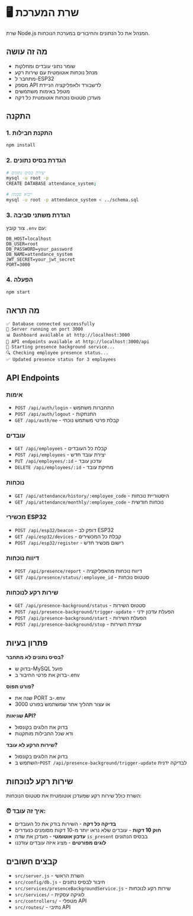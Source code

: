 # 🖥️ שרת המערכת

שרת Node.js המנהל את כל הנתונים והחיבורים במערכת הנוכחות.

## מה זה עושה
- שומר נתוני עובדים ומחלקות
- מנהל נוכחות אוטומטית עם שירות רקע
- מתחבר ל-ESP32
- מספק API לדשבורד ולאפליקציה הניידת
- מטפל באימות משתמשים
- מעדכן סטטוס נוכחות אוטומטית כל דקה

## התקנה

### 1. התקנת חבילות
```bash
npm install
```

### 2. הגדרת בסיס נתונים
```bash
# יצירת בסיס נתונים
mysql -u root -p
CREATE DATABASE attendance_system;

# ייבוא סכמה
mysql -u root -p attendance_system < ../schema.sql
```

### 3. הגדרת משתני סביבה
צור קובץ `.env` עם:
```env
DB_HOST=localhost
DB_USER=root
DB_PASSWORD=your_password
DB_NAME=attendance_system
JWT_SECRET=your_jwt_secret
PORT=3000
```

### 4. הפעלה
```bash
npm start
```

## מה תראה
```
✅ Database connected successfully
🚀 Server running on port 3000
📊 Dashboard available at http://localhost:3000
🔌 API endpoints available at http://localhost:3000/api
🔄 Starting presence background service...
🔍 Checking employee presence status...
✅ Updated presence status for 3 employees
```

## API Endpoints

### אימות
- `POST /api/auth/login` - התחברות משתמש
- `POST /api/auth/logout` - התנתקות
- `GET /api/auth/me` - קבלת פרטי משתמש נוכחי

### עובדים
- `GET /api/employees` - קבלת כל העובדים
- `POST /api/employees` - יצירת עובד חדש
- `PUT /api/employees/:id` - עדכון עובד
- `DELETE /api/employees/:id` - מחיקת עובד

### נוכחות
- `GET /api/attendance/history/:employee_code` - היסטוריית נוכחות
- `GET /api/attendance/monthly/:employee_code` - נוכחות חודשית

### מכשירי ESP32
- `POST /api/esp32/beacon` - דופק לב ESP32
- `GET /api/esp32/devices` - קבלת כל המכשירים
- `POST /api/esp32/register` - רישום מכשיר חדש

### דיווח נוכחות
- `POST /api/presence/report` - דיווח נוכחות מהאפליקציה
- `GET /api/presence/status/:employee_id` - סטטוס נוכחות

### שירות רקע לנוכחות
- `GET /api/presence-background/status` - סטטוס השירות
- `POST /api/presence-background/trigger-update` - הפעלת עדכון ידני
- `POST /api/presence-background/start` - הפעלת השירות
- `POST /api/presence-background/stop` - עצירת השירות

## פתרון בעיות

**בסיס נתונים לא מתחבר?**
- בדוק ש-MySQL פועל
- בדוק את פרטי החיבור ב-.env

**פורט תפוס?**
- שנה את PORT ב-.env
- או עצור תהליך אחר שמשתמש בפורט 3000

**שגיאות API?**
- בדוק את הלוגים בקונסול
- ודא שכל החבילות מותקנות

**שירות הרקע לא עובד?**
- בדוק את הלוגים בקונסול
- השתמש ב-`POST /api/presence-background/trigger-update` לבדיקה ידנית

## שירות רקע לנוכחות

השרת כולל שירות רקע שמעדכן אוטומטית את סטטוס הנוכחות:

### ⏰ איך זה עובד:
- **בדיקה כל דקה** - השירות בודק את כל העובדים
- **חוק 10 דקות** - עובדים שלא נראו יותר מ-10 דקות מסומנים כנעדרים
- **עדכון אוטומטי** - מעדכן את שדה `is_present` בבסיס הנתונים
- **לוגים מפורטים** - מציג איזה עובדים עודכנו


## קבצים חשובים
- `src/server.js` - השרת הראשי
- `src/config/db.js` - חיבור לבסיס נתונים
- `src/services/presenceBackgroundService.js` - שירות רקע לנוכחות
- `src/services/` - לוגיקה עסקית
- `src/controllers/` - מטפלי API
- `src/routes/` - נתיבי API
